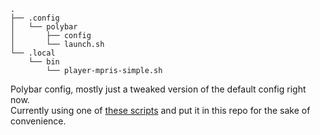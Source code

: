 ```
.
├── .config
│   └── polybar
│       ├── config
│       └── launch.sh
└── .local
    └── bin
        └── player-mpris-simple.sh
```

Polybar config, mostly just a tweaked version of the default config right now.  
Currently using one of [these scripts](https://github.com/polybar/polybar-scripts) and put it in this repo for the sake of convenience.
